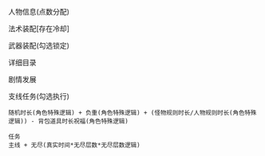 人物信息(点数分配)

法术装配[存在冷却]

武器装配(勾选锁定)

详细目录

剧情发展

支线任务(勾选执行)



```
随机时长(角色特殊逻辑) + 负重(角色特殊逻辑) + (怪物规则时长/人物规则时长(角色特殊逻辑)) - 背包道具时长祝福(角色特殊逻辑)
```



```
任务
主线 + 无尽(真实时间*无尽层数*无尽层数逻辑)
```
